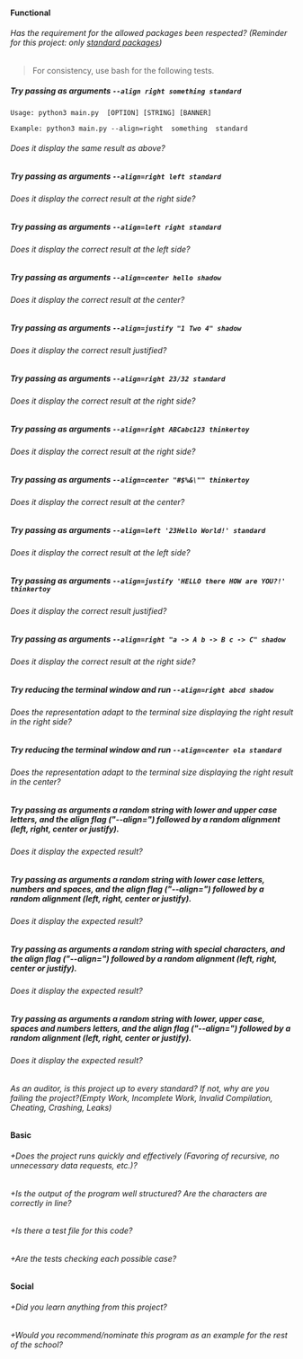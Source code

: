 #### Functional

###### Has the requirement for the allowed packages been respected? (Reminder for this project: only [standard packages](https://docs.python.org/3/library/))

> For consistency, use bash for the following tests.

##### Try passing as arguments `--align right something standard`

```
Usage: python3 main.py  [OPTION] [STRING] [BANNER]

Example: python3 main.py --align=right  something  standard
```

###### Does it display the same result as above?

##### Try passing as arguments `--align=right left standard`

###### Does it display the correct result at the right side?

##### Try passing as arguments `--align=left right standard `

###### Does it display the correct result at the left side?

##### Try passing as arguments `--align=center hello shadow`

###### Does it display the correct result at the center?

##### Try passing as arguments `--align=justify "1 Two 4" shadow`

###### Does it display the correct result justified?

##### Try passing as arguments `--align=right 23/32 standard`

###### Does it display the correct result at the right side?

##### Try passing as arguments `--align=right ABCabc123 thinkertoy`

###### Does it display the correct result at the right side?

##### Try passing as arguments `--align=center "#$%&\"" thinkertoy`

###### Does it display the correct result at the center?

##### Try passing as arguments `--align=left '23Hello World!' standard `

###### Does it display the correct result at the left side?

##### Try passing as arguments `--align=justify 'HELLO there HOW are YOU?!' thinkertoy`

###### Does it display the correct result justified?

##### Try passing as arguments `--align=right "a -> A b -> B c -> C" shadow `

###### Does it display the correct result at the right side?

##### Try reducing the terminal window and run `--align=right abcd shadow `

###### Does the representation adapt to the terminal size displaying the right result in the right side?

##### Try reducing the terminal window and run `--align=center ola standard `

###### Does the representation adapt to the terminal size displaying the right result in the center?

##### Try passing as arguments a random string with lower and upper case letters, and the align flag ("--align=") followed by a random alignment (left, right, center or justify).

###### Does it display the expected result?

##### Try passing as arguments a random string with lower case letters, numbers and spaces, and the align flag ("--align=") followed by a random alignment (left, right, center or justify).

###### Does it display the expected result?

##### Try passing as arguments a random string with special characters, and the align flag ("--align=") followed by a random alignment (left, right, center or justify).

###### Does it display the expected result?

##### Try passing as arguments a random string with lower, upper case, spaces and numbers letters, and the align flag ("--align=") followed by a random alignment (left, right, center or justify).

###### Does it display the expected result?

###### As an auditor, is this project up to every standard? If not, why are you failing the project?(Empty Work, Incomplete Work, Invalid Compilation, Cheating, Crashing, Leaks)

#### Basic

###### +Does the project runs quickly and effectively (Favoring of recursive, no unnecessary data requests, etc.)?

###### +Is the output of the program well structured? Are the characters are correctly in line?

###### +Is there a test file for this code?

###### +Are the tests checking each possible case?

#### Social

###### +Did you learn anything from this project?

###### +Would you recommend/nominate this program as an example for the rest of the school?
